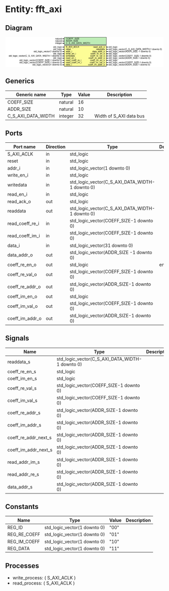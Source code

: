 # Entity: fft_axi

## Diagram

![Diagram](fft_axi.svg "Diagram")
## Generics

| Generic name       | Type    | Value | Description              |
| ------------------ | ------- | ----- | ------------------------ |
| COEFF_SIZE         | natural | 16    |                          |
| ADDR_SIZE          | natural | 10    |                          |
| C_S_AXI_DATA_WIDTH | integer | 32    | Width of S_AXI data bus  |
## Ports

| Port name       | Direction | Type                                            | Description |
| --------------- | --------- | ----------------------------------------------- | ----------- |
| S_AXI_ACLK      | in        | std_logic                                       |             |
| reset           | in        | std_logic                                       |             |
| addr_i          | in        | std_logic_vector(1 downto 0)                    |             |
| write_en_i      | in        | std_logic                                       |             |
| writedata       | in        | std_logic_vector(C_S_AXI_DATA_WIDTH-1 downto 0) |             |
| read_en_i       | in        | std_logic                                       |             |
| read_ack_o      | out       | std_logic                                       |             |
| readdata        | out       | std_logic_vector(C_S_AXI_DATA_WIDTH-1 downto 0) |             |
| read_coeff_re_i | in        | std_logic_vector(COEFF_SIZE-1 downto 0)         |             |
| read_coeff_im_i | in        | std_logic_vector(COEFF_SIZE-1 downto 0)         |             |
| data_i          | in        | std_logic_vector(31 downto 0)                   |             |
| data_addr_o     | out       | std_logic_vector(ADDR_SIZE -1 downto 0)         |             |
| coeff_re_en_o   | out       | std_logic                                       | end of test |
| coeff_re_val_o  | out       | std_logic_vector(COEFF_SIZE-1 downto 0)         |             |
| coeff_re_addr_o | out       | std_logic_vector(ADDR_SIZE-1 downto 0)          |             |
| coeff_im_en_o   | out       | std_logic                                       |             |
| coeff_im_val_o  | out       | std_logic_vector(COEFF_SIZE-1 downto 0)         |             |
| coeff_im_addr_o | out       | std_logic_vector(ADDR_SIZE-1 downto 0)          |             |
## Signals

| Name                 | Type                                            | Description |
| -------------------- | ----------------------------------------------- | ----------- |
| readdata_s           | std_logic_vector(C_S_AXI_DATA_WIDTH-1 downto 0) |             |
| coeff_re_en_s        | std_logic                                       |             |
|  coeff_im_en_s       | std_logic                                       |             |
| coeff_re_val_s       | std_logic_vector(COEFF_SIZE-1 downto 0)         |             |
| coeff_im_val_s       | std_logic_vector(COEFF_SIZE-1 downto 0)         |             |
| coeff_re_addr_s      | std_logic_vector(ADDR_SIZE-1 downto 0)          |             |
|  coeff_im_addr_s     | std_logic_vector(ADDR_SIZE-1 downto 0)          |             |
| coeff_re_addr_next_s | std_logic_vector(ADDR_SIZE-1 downto 0)          |             |
| coeff_im_addr_next_s | std_logic_vector(ADDR_SIZE-1 downto 0)          |             |
| read_addr_im_s       | std_logic_vector(ADDR_SIZE-1 downto 0)          |             |
|  read_addr_re_s      | std_logic_vector(ADDR_SIZE-1 downto 0)          |             |
| data_addr_s          | std_logic_vector(ADDR_SIZE-1 downto 0)          |             |
## Constants

| Name         | Type                         | Value | Description |
| ------------ | ---------------------------- | ----- | ----------- |
| REG_ID       | std_logic_vector(1 downto 0) |  "00" |             |
| REG_RE_COEFF | std_logic_vector(1 downto 0) |  "01" |             |
| REG_IM_COEFF | std_logic_vector(1 downto 0) |  "10" |             |
| REG_DATA     | std_logic_vector(1 downto 0) |  "11" |             |
## Processes
- write_process: ( S_AXI_ACLK )
- read_process: ( S_AXI_ACLK )
